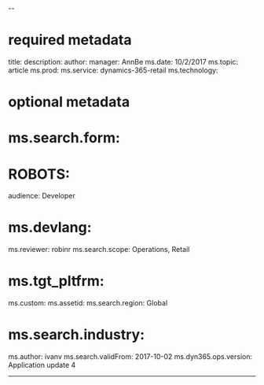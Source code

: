 --

# required metadata

title: 
description:
author: 
manager: AnnBe
ms.date: 10/2/2017
ms.topic: article
ms.prod: 
ms.service: dynamics-365-retail
ms.technology: 


# optional metadata

# ms.search.form: 
# ROBOTS: 
audience: Developer
# ms.devlang: 
ms.reviewer: robinr
ms.search.scope: Operations, Retail
# ms.tgt_pltfrm: 
ms.custom: 
ms.assetid: 
ms.search.region: Global
# ms.search.industry: 
ms.author: ivanv
ms.search.validFrom: 2017-10-02
ms.dyn365.ops.version: Application update 4

---

# <add title>
